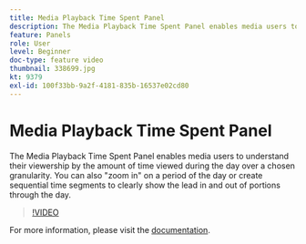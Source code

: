 ```yaml
---
title: Media Playback Time Spent Panel
description: The Media Playback Time Spent Panel enables media users to understand their viewership by the amount of time viewed during the day over a chosen granularity. You can also "zoom in" on a period of the day or create sequential time segments to clearly show the lead in and out of portions through the day.
feature: Panels
role: User
level: Beginner
doc-type: feature video
thumbnail: 338699.jpg
kt: 9379
exl-id: 100f33bb-9a2f-4181-835b-16537e02cd80
---
```

# Media Playback Time Spent Panel

The Media Playback Time Spent Panel enables media users to understand their viewership by the amount of time viewed during the day over a chosen granularity. You can also "zoom in" on a period of the day or create sequential time segments to clearly show the lead in and out of portions through the day.

>[!VIDEO](https://video.tv.adobe.com/v/338699/?quality=12&learn=on)

For more information, please visit the [documentation](https://experienceleague.adobe.com/docs/media-analytics/using/media-reports/media-playback-time-spent.html).
